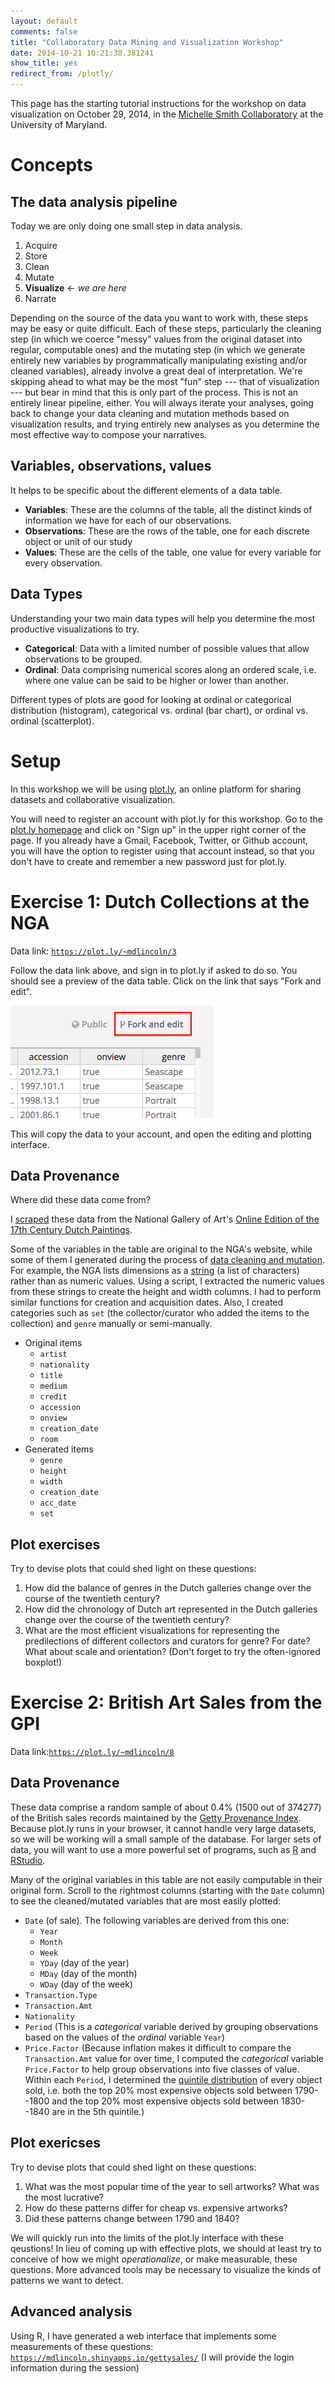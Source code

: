 ```yaml
---
layout: default
comments: false
title: "Collaboratory Data Mining and Visualization Workshop"
date: 2014-10-21 10:21:38.381241
show_title: yes
redirect_from: /plotly/
---
```


<aside>This page has the starting tutorial instructions for the workshop on data visualization on October 29, 2014, in the <a href="http://michellesmithcollaboratory.umd.edu/event/data-mining-and-visualization-workshop-matthew-lincoln">Michelle Smith Collaboratory</a> at the University of Maryland.</aside>

# Concepts

## The data analysis pipeline

Today we are only doing one small step in data analysis.

1. Acquire
2. Store
2. Clean
3. Mutate
3. **Visualize** <- *we are here*
4. Narrate

Depending on the source of the data you want to work with, these steps may be easy or quite difficult.
Each of these steps, particularly the cleaning step (in which we coerce "messy" values from the original dataset into regular, computable ones) and the mutating step (in which we generate entirely new variables by programmatically manipulating existing and/or cleaned variables), already involve a great deal of interpretation.
We're skipping ahead to what may be the most "fun" step --- that of visualization --- but bear in mind that this is only part of the process.
This is not an entirely linear pipeline, either.
You will always iterate your analyses, going back to change your data cleaning and mutation methods based on visualization results, and trying entirely new analyses as you determine the most effective way to compose your narratives.

## Variables, observations, values

It helps to be specific about the different elements of a data table.

- **Variables**: These are the columns of the table, all the distinct kinds of information we have for each of our observations.
- **Observations**: These are the rows of the table, one for each discrete object or unit of our study
- **Values**: These are the cells of the table, one value for every variable for every observation.

## Data Types

Understanding your two main data types will help you determine the most productive visualizations to try.

- **Categorical**: Data with a limited number of possible values that allow observations to be grouped.
- **Ordinal**: Data comprising numerical scores along an ordered scale, i.e. where one value can be said to be higher or lower than another.

Different types of plots are good for looking at ordinal or categorical distribution (histogram), categorical vs. ordinal (bar chart), or ordinal vs. ordinal (scatterplot).

# Setup

[plot.ly]: http://plot.ly

In this workshop we will be using [plot.ly], an online platform for sharing datasets and collaborative visualization.

You will need to register an account with plot.ly for this workshop.
Go to the [plot.ly homepage][plot.ly] and click on "Sign up" in the upper right corner of the page.
If you already have a Gmail, Facebook, Twitter, or Github account, you will have the option to register using that account instead, so that you don't have to create and remember a new password just for plot.ly.

# Exercise 1: Dutch Collections at the NGA

Data link: [`https://plot.ly/~mdlincoln/3`](https://plot.ly/~mdlincoln/3)

Follow the data link above, and sign in to plot.ly if asked to do so.
You should see a preview of the data table.
Click on the link that says "Fork and edit".

![Fork and edit button in plot.ly](/assets/images-display/plotly_fork.png)

This will copy the data to your account, and open the editing and plotting interface.

## Data Provenance

Where did these data come from?

I [scraped](http://en.wikipedia.org/wiki/Web_scraping) these data from the National Gallery of Art's [Online Edition of the 17th Century Dutch Paintings](http://www.nga.gov/content/ngaweb/research/online-editions/17th-century-dutch-paintings.html).

Some of the variables in the table are original to the NGA's website, while some of them I generated during the process of [data cleaning and mutation](http://en.wikipedia.org/wiki/Data_cleansing).
For example, the NGA lists dimensions as a [string](http://en.wikipedia.org/wiki/String_(computer_science)) (a list of characters) rather than as numeric values.
Using a script, I extracted the numeric values from these strings to create the height and width columns.
I had to perform similar functions for creation and acquisition dates.
Also, I created categories such as `set` (the collector/curator who added the items to the collection) and `genre` manually or semi-manually.

- Original items
    - `artist`
    - `nationality`
    - `title`
    - `medium`
    - `credit`
    - `accession`
    - `onview`
    - `creation_date`
    - `room`
- Generated items
    - `genre`
    - `height`
    - `width`
    - `creation_date`
    - `acc_date`
    - `set`


## Plot exercises

Try to devise plots that could shed light on these questions:

1. How did the balance of genres in the Dutch galleries change over the course of the twentieth century?
2. How did the chronology of Dutch art represented in the Dutch galleries change over the course of the twentieth century?
3. What are the most efficient visualizations for representing the predilections of different collectors and curators for genre? For date? What about scale and orientation? (Don't forget to try the often-ignored boxplot!)

# Exercise 2: British Art Sales from the GPI

Data link:[`https://plot.ly/~mdlincoln/8`](https://plot.ly/~mdlincoln/8)

## Data Provenance

These data comprise a random sample of about 0.4% (1500 out of 374277) of the British sales records maintained by the [Getty Provenance Index](http://www.getty.edu/research/tools/provenance/index.html).
Because plot.ly runs in your browser, it cannot handle very large datasets, so we will be working will a small sample of the database.
For larger sets of data, you will want to use a more powerful set of programs, such as [R](http://www.r-project.org/) and [RStudio](http://www.rstudio.com/).

Many of the original variables in this table are not easily computable in their original form.
Scroll to the rightmost columns (starting with the `Date` column) to see the cleaned/mutated variables that are most easily plotted:

- `Date` (of sale). The following variables are derived from this one:
    - `Year`
    - `Month`
    - `Week`
    - `YDay` (day of the year)
    - `MDay` (day of the month)
    - `WDay` (day of the week)
- `Transaction.Type`
- `Transaction.Amt`
- `Nationality`
- `Period` (This is a *categorical* variable derived by grouping observations based on the values of the *ordinal* variable `Year`)
- `Price.Factor` (Because inflation makes it difficult to compare the `Transaction.Amt` value for over time, I computed the *categorical* variable `Price.Factor` to help group observations into five classes of value. Within each `Period`, I determined the [quintile distribution](http://en.wiktionary.org/wiki/quintile) of every object sold, i.e. both the top 20% most expensive objects sold between 1790--1800 and the top 20% most expensive objects sold between 1830--1840 are in the 5th quintile.)

## Plot exericses

Try to devise plots that could shed light on these questions:

1. What was the most popular time of the year to sell artworks? What was the most lucrative?
2. How do these patterns differ for cheap vs. expensive artworks?
2. Did these patterns change between 1790 and 1840?

We will quickly run into the limits of the plot.ly interface with these qeustions!
In lieu of coming up with effective plots, we should at least try to conceive of how we might *operationalize*, or make measurable, these questions.
More advanced tools may be necessary to visualize the kinds of patterns we want to detect.

## Advanced analysis

Using R, I have generated a web interface that implements some measurements of these questions: [`https://mdlincoln.shinyapps.io/gettysales/`](https://mdlincoln.shinyapps.io/gettysales/) (I will provide the login information during the session)

